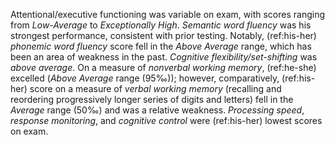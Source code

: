 Attentional/executive functioning was variable on exam, with scores ranging from *Low-Average* to *Exceptionally High*.
*Semantic word fluency* was his strongest performance, consistent with prior testing.
Notably, (ref:his-her) *phonemic word fluency* score fell in the *Above Average* range, which has been an area of weakness in the past.
*Cognitive flexibility/set-shifting* was *above average*.
On a measure of *nonverbal working memory*, (ref:he-she) excelled (*Above Average* range (95‰)); however, comparatively, (ref:his-her) score on a measure of *verbal working memory* (recalling and reordering progressively longer series of digits and letters) fell in the *Average* range (50‰) and was a relative weakness.
*Processing speed*, *response monitoring*, and *cognitive control* were (ref:his-her) lowest scores on exam.
